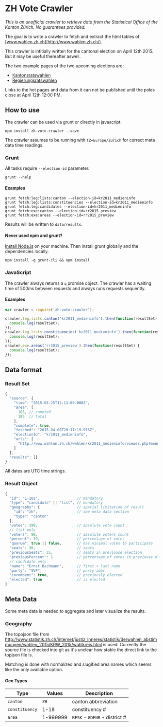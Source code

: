 # ZH Vote Crawler

*This is an unofficial crawler to retrieve data from the Statistical Office of the Kanton Zürich. No guarantees provided.*

The goal is to write a crawler to fetch and extract the html tables of [www.wahlen.zh.ch](http://www.wahlen.zh.ch/).

This crawler is intitially written for the cantonal election on April 12th 2015. But it may be useful thereafter aswell.

The two example pages of the two upcoming elections are:
- [Kantonsratswahlen](http://www.wahlen.zh.ch/wahlen/kr2011_medieninfo/viewer.php?menu=listen_kanton)
- [Regierungsratswahlen](http://www.wahlen.zh.ch/wahlen/rr2015_preview/viewer.php?table=kandkanton)

Links to the hot pages and data from it can not be published until the poles close at April 12th 12:00 PM.

## How to use

The crawler can be used via grunt or directly in javascript.

```
npm install zh-vote-crawler --save
```

The crawler assumes to be running with `TZ=Europe/Zurich` for correct meta data time readings.

### Grunt

All tasks require `--election-id` parameter.

```
grunt --help
```

#### Examples

```
grunt fetch:leg:lists:canton --election-id=kr2011_medieninfo
grunt fetch:leg:lists:constituencies --election-id=kr2011_medieninfo
grunt fetch:leg:candidates --election-id=kr2011_medieninfo
grunt fetch:exe:canton --election-id=rr2015_preview
grunt fetch:exe:areas --election-id=rr2015_preview
```

Results will be written to `data/results`.

#### Never used npm and grunt?

[Install Node.js](https://github.com/joyent/node/wiki/Installing-Node.js-via-package-manager#osx) on your machine. Then install grunt globally and the dependencies locally.

```
npm install -g grunt-cli && npm install
```

### JavaScript

The crawler always returns a `q` promise object. The crawler has a waiting time of 500ms between requests and always runs requests sequently.

#### Examples

```js
var crawler = require('zh-vote-crawler');

crawler.leg.lists.canton('kr2011_medieninfo').then(function(resultSet) {
  console.log(resultSet);
});
crawler.leg.lists.constituencies('kr2011_medieninfo').then(function(resultSet) {
  console.log(resultSet);
});
crawler.exe.areas('rr2015_preview').then(function(resultSet) {
  console.log(resultSet);
});
```

## Data format

### Result Set

```js
{
  "source": {
    "time": "2015-03-25T12:13:00.000Z",
    "area": [
      185, // counted
      185  // total
    ],
    "complete": true,
    "fetched": "2015-04-06T20:17:19.976Z",
    "electionId": "kr2011_medieninfo",
    "urls": [
      "http://www.wahlen.zh.ch/wahlen/kr2011_medieninfo/viewer.php?menu=kand_kanton"
    ]
  },
  "results": []
}
```

All dates are UTC time strings.

### Result Object

```js
{
  "id": "1-101",                 // mandatory
  "type": "candidate" || "list", // mandatory
  "geography": {                 // spatial limitation of result
    "id": "zh",                  // see meta data section
    "type": "canton"
  },
  "votes": 199,                  // absolute vote count
  // list only
  "voters": 98,                  // absolute voters count
  "percent": 19,                 // percentage of votes
  "quorum": true || false,       // has minimal votes to participate
  "seats": 36,                   // seats
  "previousSeats": 35,           // seats in previouse election
  "previousPercent": 1           // percentage of votes in previouse election
  // candidate only
  "name": "Ernst Bachmann",      // first + last name
  "party": "SVP",                // party abbr
  "incumbent": true,             // previously elected
  "elected": true                // is elected
}
```

## Meta Data

Some meta data is needed to aggregate and later visualize the results.

### Geography

The topojson file from http://www.statistik.zh.ch/internet/justiz_inneres/statistik/de/wahlen_abstimmungen/wahlen_2015/KRW_2015/wahlkreis.html is used. Currently the source file is checked into git as it's unclear how stable the direct link to the topjson file is.

Matching is done with normalized and slugified area names which seems like the only available option.

#### Geo Types

| Type           | Values   | Description                   |
|----------------|----------|-------------------------------|
| `canton`       | `ZH`     | canton abbreviation           |
| `constituency` | 1-18     | constituency #                |
| `area`         | 1-999999 | `BFSK` - `GDENR` + district # |
